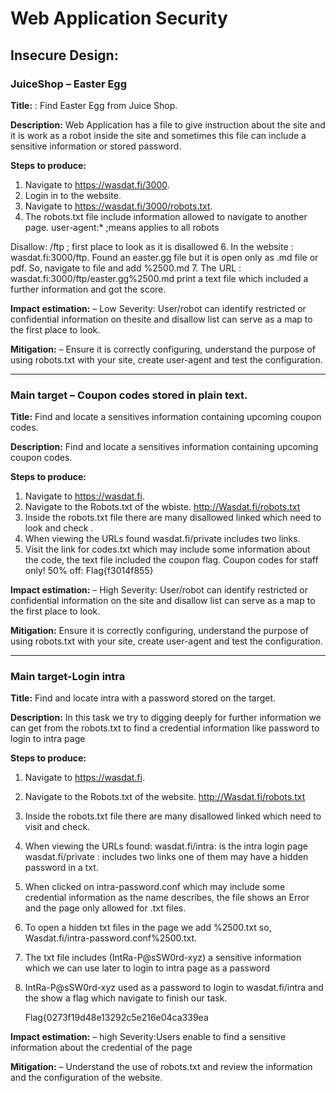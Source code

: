 # Web Application Security

## Insecure Design: 
### JuiceShop – Easter Egg

**Title:** : Find Easter Egg from Juice Shop.

**Description:** Web Application has a file to give instruction about the site and it is work as a robot
inside the site and sometimes this file can include a sensitive information or stored password.

**Steps to produce:**
1. Navigate to https://wasdat.fi/3000.
2. Login in to the website.
3. Navigate to https://wasdat.fi/3000/robots.txt.
4. The robots.txt file include information allowed to navigate to another page.
    user-agent:* ;means applies to all robots
   
Disallow: /ftp ; first place to look as it is disallowed
6. In the website : wasdat.fi:3000/ftp. Found an easter.gg file but it is open only as .md file or pdf. So, navigate to file and add %2500.md
7. The URL : wasdat.fi:3000/ftp/easter.gg%2500.md print a text file which included a further
information and got the score. 
   
**Impact estimation:**
– Low Severity: User/robot can identify restricted or confidential information on thesite and disallow list can serve as a map to the first place to look.

**Mitigation:**
– Ensure it is correctly configuring, understand the purpose of using robots.txt with your site, create user-agent and test the configuration. 

---------------------------------------------------------------------------------------------------------------------

### Main target – Coupon codes stored in plain text.

**Title:** Find and locate a sensitives information containing upcoming coupon codes. 

**Description:** Find and locate a sensitives information containing upcoming coupon codes. 

**Steps to produce:**

1. Navigate to https://wasdat.fi.
2. Navigate to the Robots.txt of the wbiste.
    http://Wasdat.fi/robots.txt
3. Inside the robots.txt file there are many disallowed linked which need to look and check .
4. When viewing the URLs found wasdat.fi/private includes two links.
5. Visit the link for codes.txt which may include some information about the code, the text file included the coupon flag.
Coupon codes for staff only!
50% off: Flag{f3014f855}


**Impact estimation:**
– High Severity: User/robot can identify restricted or confidential information on the site and disallow list can serve as a map to the first place to look.


**Mitigation:** Ensure it is correctly configuring, understand the purpose of using robots.txt with your site, create user-agent and test the configuration. 

---------------------------------------------------------------------------------------------------------------------

### Main target-Login intra 

**Title:** Find and locate intra with a password stored on the target. 

**Description:** In this task we try to digging deeply for further information we can get from the robots.txt to find a credential information like password to login to intra page

**Steps to produce:**

1. Navigate to https://wasdat.fi.
2. Navigate to the Robots.txt of the website.
    http://Wasdat.fi/robots.txt
3. Inside the robots.txt file there are many disallowed linked which need to visit and check.
4. When viewing the URLs found:
   wasdat.fi/intra: is the intra login page
   wasdat.fi/private : includes two links one of them may have a hidden password in a txt.
   
6. When clicked on intra-password.conf which may include some credential information as the name describes, the file shows an Error and the page only allowed for .txt files.
7. To open a hidden txt files in the page we add %2500.txt so,
   Wasdat.fi/intra-password.conf%2500.txt.
8. The txt file includes (IntRa-P@sSW0rd-xyz) a sensitive information which we can use later
to login to intra page as a password
9. IntRa-P@sSW0rd-xyz used as a password to login to wasdat.fi/intra and the show a flag which navigate to finish our task.

   Flag{0273f19d48e13292c5e216e04ca339ea


**Impact estimation:**
– high Severity:Users enable to find a sensitive information about the credential of the page


**Mitigation:** – Understand the use of robots.txt and review the information and the configuration of the website. 

